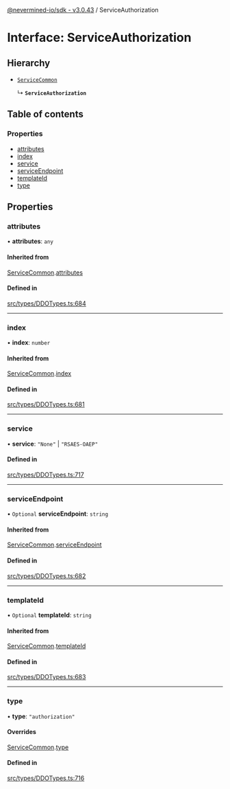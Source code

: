 [@nevermined-io/sdk - v3.0.43](../code-reference.md) / ServiceAuthorization

# Interface: ServiceAuthorization

## Hierarchy

- [`ServiceCommon`](ServiceCommon.md)

  ↳ **`ServiceAuthorization`**

## Table of contents

### Properties

- [attributes](ServiceAuthorization.md#attributes)
- [index](ServiceAuthorization.md#index)
- [service](ServiceAuthorization.md#service)
- [serviceEndpoint](ServiceAuthorization.md#serviceendpoint)
- [templateId](ServiceAuthorization.md#templateid)
- [type](ServiceAuthorization.md#type)

## Properties

### attributes

• **attributes**: `any`

#### Inherited from

[ServiceCommon](ServiceCommon.md).[attributes](ServiceCommon.md#attributes)

#### Defined in

[src/types/DDOTypes.ts:684](https://github.com/nevermined-io/sdk-js/blob/356dfb328fcf7cee010b48756ca205b2a854f0f8/src/types/DDOTypes.ts#L684)

---

### index

• **index**: `number`

#### Inherited from

[ServiceCommon](ServiceCommon.md).[index](ServiceCommon.md#index)

#### Defined in

[src/types/DDOTypes.ts:681](https://github.com/nevermined-io/sdk-js/blob/356dfb328fcf7cee010b48756ca205b2a854f0f8/src/types/DDOTypes.ts#L681)

---

### service

• **service**: `"None"` \| `"RSAES-OAEP"`

#### Defined in

[src/types/DDOTypes.ts:717](https://github.com/nevermined-io/sdk-js/blob/356dfb328fcf7cee010b48756ca205b2a854f0f8/src/types/DDOTypes.ts#L717)

---

### serviceEndpoint

• `Optional` **serviceEndpoint**: `string`

#### Inherited from

[ServiceCommon](ServiceCommon.md).[serviceEndpoint](ServiceCommon.md#serviceendpoint)

#### Defined in

[src/types/DDOTypes.ts:682](https://github.com/nevermined-io/sdk-js/blob/356dfb328fcf7cee010b48756ca205b2a854f0f8/src/types/DDOTypes.ts#L682)

---

### templateId

• `Optional` **templateId**: `string`

#### Inherited from

[ServiceCommon](ServiceCommon.md).[templateId](ServiceCommon.md#templateid)

#### Defined in

[src/types/DDOTypes.ts:683](https://github.com/nevermined-io/sdk-js/blob/356dfb328fcf7cee010b48756ca205b2a854f0f8/src/types/DDOTypes.ts#L683)

---

### type

• **type**: `"authorization"`

#### Overrides

[ServiceCommon](ServiceCommon.md).[type](ServiceCommon.md#type)

#### Defined in

[src/types/DDOTypes.ts:716](https://github.com/nevermined-io/sdk-js/blob/356dfb328fcf7cee010b48756ca205b2a854f0f8/src/types/DDOTypes.ts#L716)
